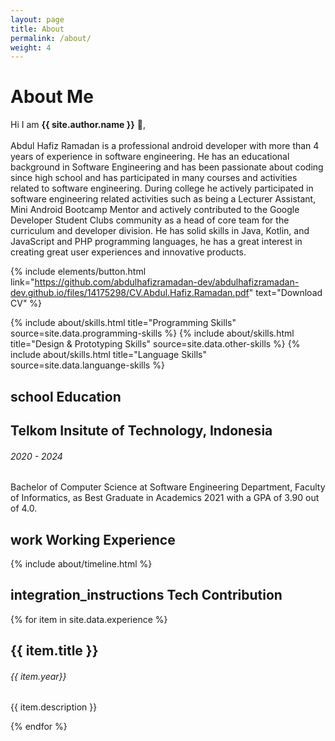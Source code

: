 ```yaml
---
layout: page
title: About
permalink: /about/
weight: 4
---
```


# **About Me** 

Hi I am **{{ site.author.name }}** :wave:,<br><br>
Abdul Hafiz Ramadan is a professional android developer with more than 4 years of experience in
software engineering. He has an educational background in Software Engineering and has been
passionate about coding since high school and has participated in many courses and activities
related to software engineering. During college he actively participated in software engineering
related activities such as being a Lecturer Assistant, Mini Android Bootcamp Mentor and actively
contributed to the Google Developer Student Clubs community as a head of core team for the
curriculum and developer division. He has solid skills in Java, Kotlin, and JavaScript and PHP
programming languages, he has a great interest in creating great user experiences and innovative
products.

{% include elements/button.html link="https://github.com/abdulhafizramadan-dev/abdulhafizramadan-dev.github.io/files/14175298/CV.Abdul.Hafiz.Ramadan.pdf" text="Download CV" %}

<div class="row">
{% include about/skills.html title="Programming Skills" source=site.data.programming-skills %}
{% include about/skills.html title="Design & Prototyping Skills" source=site.data.other-skills %}
{% include about/skills.html title="Language Skills" source=site.data.languange-skills %}
</div>

## <span class="material-symbols-rounded">school</span> Education
<div class="timeline-body bg-themed">
    <div class="timeline-item">
        <div class="content">
          <h2>Telkom Insitute of Technology, Indonesia</h2>
          <h6 class="date">2020 - 2024</h6>
          <p>Bachelor of Computer Science at Software Engineering Department, Faculty of Informatics, as Best Graduate in Academics 2021 with a GPA of 3.90 out of 4.0.</p>
        </div>
      </div>
</div>

## <span class="material-symbols-rounded">work</span> Working Experience
<div class="row">
{% include about/timeline.html %}
</div>


## <span class="material-symbols-rounded">integration_instructions</span> Tech Contribution
<div class="timeline-body bg-themed">
    {% for item in site.data.experience %}
      <div class="timeline-item">
        <div class="content">
          <h2>{{ item.title }}</h2>
          <h6 class="date">{{ item.year}}</h6>
          <p>{{ item.description }}</p>
        </div>
      </div>
    {% endfor %}
</div>

<link rel="stylesheet" href="https://fonts.googleapis.com/css2?family=Material+Symbols+Rounded:opsz,wght,FILL,GRAD@48,400,0,200" />